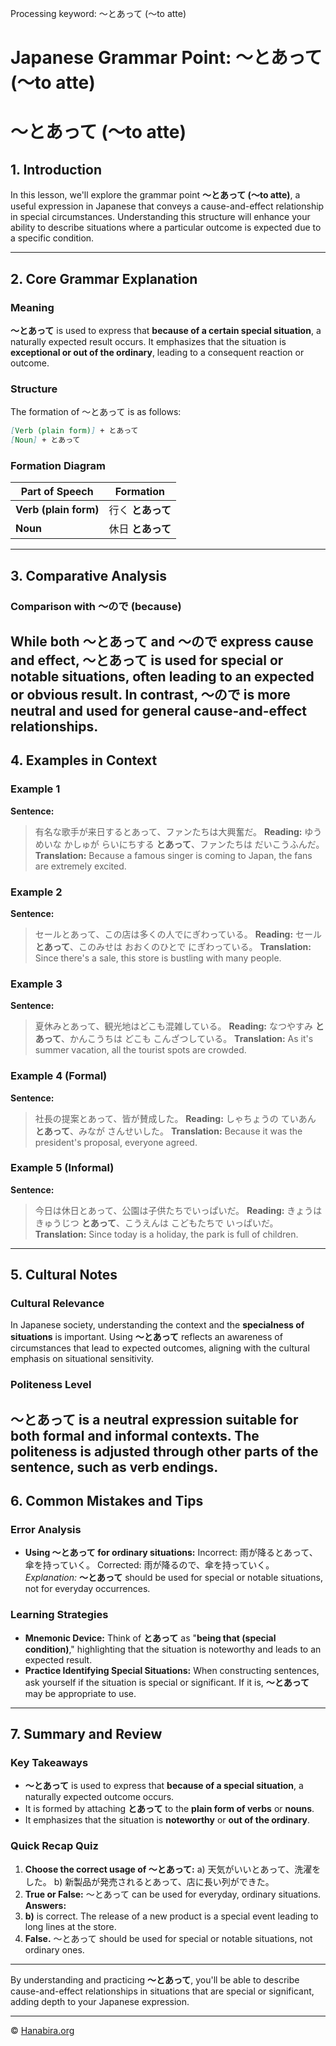 Processing keyword: ～とあって (〜to atte)
# Japanese Grammar Point: ～とあって (〜to atte)
# ～とあって (〜to atte)
## 1. Introduction
In this lesson, we'll explore the grammar point **～とあって (〜to atte)**, a useful expression in Japanese that conveys a cause-and-effect relationship in special circumstances. Understanding this structure will enhance your ability to describe situations where a particular outcome is expected due to a specific condition.

---
## 2. Core Grammar Explanation
### Meaning
**～とあって** is used to express that **because of a certain special situation**, a naturally expected result occurs. It emphasizes that the situation is **exceptional or out of the ordinary**, leading to a consequent reaction or outcome.
### Structure
The formation of ～とあって is as follows:
```markdown
[Verb (plain form)] + とあって
[Noun] + とあって
```
### Formation Diagram
| Part of Speech           | Formation            |
|--------------------------|----------------------|
| **Verb (plain form)**    | 行く **とあって**    |
| **Noun**                 | 休日 **とあって**    |
---
## 3. Comparative Analysis
### Comparison with ～ので (because)
While both **～とあって** and **～ので** express cause and effect, **～とあって** is used for **special or notable situations**, often leading to an **expected or obvious result**. In contrast, **～ので** is more neutral and used for general cause-and-effect relationships.
---
## 4. Examples in Context
### Example 1
**Sentence:**
> 有名な歌手が来日するとあって、ファンたちは大興奮だ。
**Reading:**
> ゆうめいな かしゅが らいにちする **とあって**、ファンたちは だいこうふんだ。
**Translation:**
> Because a famous singer is coming to Japan, the fans are extremely excited.
### Example 2
**Sentence:**
> セールとあって、この店は多くの人でにぎわっている。
**Reading:**
> セール **とあって**、このみせは おおくのひとで にぎわっている。
**Translation:**
> Since there's a sale, this store is bustling with many people.
### Example 3
**Sentence:**
> 夏休みとあって、観光地はどこも混雑している。
**Reading:**
> なつやすみ **とあって**、かんこうちは どこも こんざつしている。
**Translation:**
> As it's summer vacation, all the tourist spots are crowded.
### Example 4 (Formal)
**Sentence:**
> 社長の提案とあって、皆が賛成した。
**Reading:**
> しゃちょうの ていあん **とあって**、みなが さんせいした。
**Translation:**
> Because it was the president's proposal, everyone agreed.
### Example 5 (Informal)
**Sentence:**
> 今日は休日とあって、公園は子供たちでいっぱいだ。
**Reading:**
> きょうは きゅうじつ **とあって**、こうえんは こどもたちで いっぱいだ。
**Translation:**
> Since today is a holiday, the park is full of children.
---
## 5. Cultural Notes
### Cultural Relevance
In Japanese society, understanding the context and the **specialness of situations** is important. Using **～とあって** reflects an awareness of circumstances that lead to expected outcomes, aligning with the cultural emphasis on situational sensitivity.
### Politeness Level
**～とあって** is a neutral expression suitable for both formal and informal contexts. The politeness is adjusted through other parts of the sentence, such as verb endings.
---
## 6. Common Mistakes and Tips
### Error Analysis
- **Using ～とあって for ordinary situations:**
  Incorrect: 雨が降るとあって、傘を持っていく。
  Corrected: 雨が降るので、傘を持っていく。
  *Explanation:* **～とあって** should be used for special or notable situations, not for everyday occurrences.
### Learning Strategies
- **Mnemonic Device:**
  Think of **とあって** as "**being that (special condition)**," highlighting that the situation is noteworthy and leads to an expected result.
- **Practice Identifying Special Situations:**
  When constructing sentences, ask yourself if the situation is special or significant. If it is, **～とあって** may be appropriate to use.
---
## 7. Summary and Review
### Key Takeaways
- **～とあって** is used to express that **because of a special situation**, a naturally expected outcome occurs.
- It is formed by attaching **とあって** to the **plain form of verbs** or **nouns**.
- It emphasizes that the situation is **noteworthy** or **out of the ordinary**.
### Quick Recap Quiz
1. **Choose the correct usage of ～とあって:**
   a) 天気がいいとあって、洗濯をした。
   b) 新製品が発売されるとあって、店に長い列ができた。
2. **True or False:** ～とあって can be used for everyday, ordinary situations.
**Answers:**
1. **b)** is correct. The release of a new product is a special event leading to long lines at the store.
2. **False.** ～とあって should be used for special or notable situations, not ordinary ones.
---
By understanding and practicing **～とあって**, you'll be able to describe cause-and-effect relationships in situations that are special or significant, adding depth to your Japanese expression.


---

© [Hanabira.org](https://hanabira.org)
